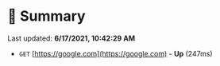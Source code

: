 # 📖 Summary
Last updated: **6/17/2021, 10:42:29 AM**

- `GET` [https://google.com](https://google.com) - **Up** (247ms)
